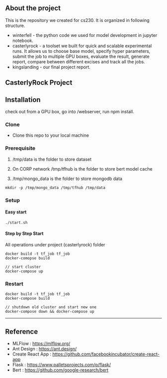 ## About the project

This is the repository we created for cs230. It is organized in following structure.
- winterfell - the python code we used for model development in jupyter notebook.
- casterlyrock - a toolset we built for quick and scalable experimental runs. It allows us to choose base model, specify hyper parameters, submit the job to multiple GPU boxes, evaluate the result, generate report, compare between different excises and track all the jobs.
- kingslanding - our final project report.


## CasterlyRock Project

## Installation

check out from a GPU box, go into /webserver, run npm install.

### Clone

- Clone this repo to your local machine

### Prerequisite

1. /tmp/data is the folder to store dataset

2. On CORP network /tmp/tfhub is the folder to store bert model cache 

3. /tmp/mongo_data is the folder to store mongodb data

```
mkdir -p /tmp/mongo_data /tmp/tfhub /tmp/data
```

### Setup

#### Easy start
```
./start.sh
```

#### Step by Step Start

All operations under project (casterlyrock) folder
```
docker build -t tf_job tf_job
docker-comopse build

// start cluster
docker-compose up
```

### Restart

```
docker build -t tf_job tf_job
docker-compose build

// shutdown old cluster and start new one
docker-compose down && docker-compose up
```

---
## Reference
- MLFlow : https://mlflow.org/
- Ant Design : https://ant.design/
- Create React App : https://github.com/facebookincubator/create-react-app
- Flask : https://www.palletsprojects.com/p/flask/
- Bert : https://github.com/google-research/bert
